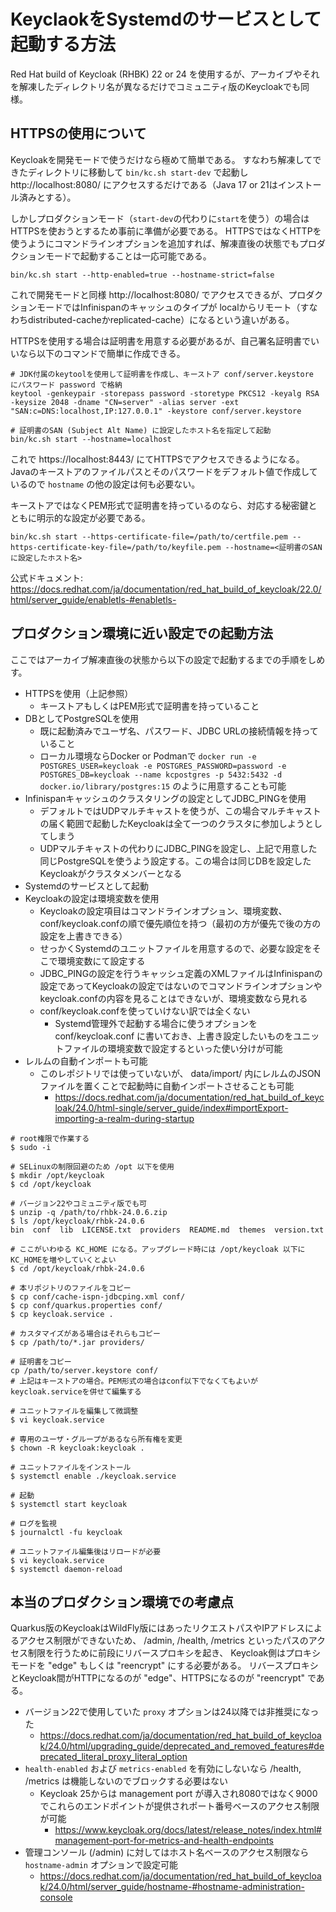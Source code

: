 # KeyclaokをSystemdのサービスとして起動する方法

Red Hat build of Keycloak (RHBK) 22 or 24 を使用するが、アーカイブやそれを解凍したディレクトリ名が異なるだけでコミュニティ版のKeycloakでも同様。

## HTTPSの使用について

Keycloakを開発モードで使うだけなら極めて簡単である。
すなわち解凍してできたディレクトリに移動して `bin/kc.sh start-dev` で起動し http://localhost:8080/ にアクセスするだけである（Java 17 or 21はインストール済みとする）。

しかしプロダクションモード（`start-dev`の代わりに`start`を使う）の場合はHTTPSを使おうとするため事前に準備が必要である。
HTTPSではなくHTTPを使うようにコマンドラインオプションを追加すれば、解凍直後の状態でもプロダクションモードで起動することは一応可能である。

```shell
bin/kc.sh start --http-enabled=true --hostname-strict=false
```

これで開発モードと同様 http://localhost:8080/ でアクセスできるが、プロダクションモードではInfinispanのキャッシュのタイプが
localからリモート（すなわちdistributed-cacheかreplicated-cache）になるという違いがある。

HTTPSを使用する場合は証明書を用意する必要があるが、自己署名証明書でいいなら以下のコマンドで簡単に作成できる。

```shell
# JDK付属のkeytoolを使用して証明書を作成し、キーストア conf/server.keystore にパスワード password で格納
keytool -genkeypair -storepass password -storetype PKCS12 -keyalg RSA -keysize 2048 -dname "CN=server" -alias server -ext "SAN:c=DNS:localhost,IP:127.0.0.1" -keystore conf/server.keystore

# 証明書のSAN (Subject Alt Name) に設定したホスト名を指定して起動
bin/kc.sh start --hostname=localhost
```

これで https://localhost:8443/ にてHTTPSでアクセスできるようになる。
Javaのキーストアのファイルパスとそのパスワードをデフォルト値で作成しているので `hostname` の他の設定は何も必要ない。

キーストアではなくPEM形式で証明書を持っているのなら、対応する秘密鍵とともに明示的な設定が必要である。

```shell
bin/kc.sh start --https-certificate-file=/path/to/certfile.pem --https-certificate-key-file=/path/to/keyfile.pem --hostname=<証明書のSANに設定したホスト名>
```

公式ドキュメント: https://docs.redhat.com/ja/documentation/red_hat_build_of_keycloak/22.0/html/server_guide/enabletls-#enabletls-

## プロダクション環境に近い設定での起動方法

ここではアーカイブ解凍直後の状態から以下の設定で起動するまでの手順をしめす。

- HTTPSを使用（上記参照）
  - キーストアもしくはPEM形式で証明書を持っていること
- DBとしてPostgreSQLを使用
  - 既に起動済みでユーザ名、パスワード、JDBC URLの接続情報を持っていること
  - ローカル環境ならDocker or Podmanで `docker run -e POSTGRES_USER=keycloak -e POSTGRES_PASSWORD=password -e POSTGRES_DB=keycloak --name kcpostgres -p 5432:5432 -d docker.io/library/postgres:15` のように用意することも可能
- Infinispanキャッシュのクラスタリングの設定としてJDBC_PINGを使用
  - デフォルトではUDPマルチキャストを使うが、この場合マルチキャストの届く範囲で起動したKeycloakは全て一つのクラスタに参加しようとしてしまう
  - UDPマルチキャストの代わりにJDBC_PINGを設定し、上記で用意した同じPostgreSQLを使うよう設定する。この場合は同じDBを設定したKeycloakがクラスタメンバーとなる
- Systemdのサービスとして起動
- Keycloakの設定は環境変数を使用
  - Keycloakの設定項目はコマンドラインオプション、環境変数、conf/keycloak.confの順で優先順位を持つ（最初の方が優先で後の方の設定を上書きできる）
  - せっかくSystemdのユニットファイルを用意するので、必要な設定をそこで環境変数にて設定する
  - JDBC_PINGの設定を行うキャッシュ定義のXMLファイルはInfinispanの設定であってKeycloakの設定ではないのでコマンドラインオプションやkeycloak.confの内容を見ることはできないが、環境変数なら見れる
  - conf/keycloak.confを使っていけない訳では全くない
    - Systemd管理外で起動する場合に使うオプションを conf/keycloak.conf に書いておき、上書き設定したいものをユニットファイルの環境変数で設定するといった使い分けが可能
- レルムの自動インポートも可能
  - このレポジトリでは使っていないが、 data/import/ 内にレルムのJSONファイルを置くことで起動時に自動インポートさせることも可能
    - https://docs.redhat.com/ja/documentation/red_hat_build_of_keycloak/24.0/html-single/server_guide/index#importExport-importing-a-realm-during-startup

```shell
# root権限で作業する
$ sudo -i 

# SELinuxの制限回避のため /opt 以下を使用
$ mkdir /opt/keycloak
$ cd /opt/keycloak

# バージョン22やコミュニティ版でも可
$ unzip -q /path/to/rhbk-24.0.6.zip
$ ls /opt/keycloak/rhbk-24.0.6
bin  conf  lib  LICENSE.txt  providers  README.md  themes  version.txt

# ここがいわゆる KC_HOME になる。アップグレード時には /opt/keycloak 以下にKC_HOMEを増やしていくとよい
$ cd /opt/keycloak/rhbk-24.0.6

# 本リポジトリのファイルをコピー
$ cp conf/cache-ispn-jdbcping.xml conf/
$ cp conf/quarkus.properties conf/
$ cp keycloak.service .

# カスタマイズがある場合はそれらもコピー
$ cp /path/to/*.jar providers/

# 証明書をコピー
cp /path/to/server.keystore conf/
# 上記はキーストアの場合。PEM形式の場合はconf以下でなくてもよいがkeycloak.serviceを併せて編集する

# ユニットファイルを編集して微調整
$ vi keycloak.service

# 専用のユーザ・グループがあるなら所有権を変更
$ chown -R keycloak:keycloak .

# ユニットファイルをインストール
$ systemctl enable ./keycloak.service

# 起動
$ systemctl start keycloak

# ログを監視
$ journalctl -fu keycloak

# ユニットファイル編集後はリロードが必要
$ vi keycloak.service
$ systemctl daemon-reload
```

## 本当のプロダクション環境での考慮点

Quarkus版のKeycloakはWildFly版にはあったリクエストパスやIPアドレスによるアクセス制限ができないため、
/admin, /health, /metrics といったパスのアクセス制限を行うために前段にリバースプロキシを起き、
Keycloak側はプロキシモードを "edge" もしくは "reencrypt" にする必要がある。
リバースプロキシとKeycloak間がHTTPになるのが "edge"、HTTPSになるのが "reencrypt" である。

- バージョン22で使用していた `proxy` オプションは24以降では非推奨になった
  - https://docs.redhat.com/ja/documentation/red_hat_build_of_keycloak/24.0/html/upgrading_guide/deprecated_and_removed_features#deprecated_literal_proxy_literal_option
- `health-enabled` および `metrics-enabled` を有効にしないなら /health, /metrics は機能しないのでブロックする必要はない
  - Keycloak 25からは management port が導入され8080ではなく9000でこれらのエンドポイントが提供されポート番号ベースのアクセス制限が可能
    - https://www.keycloak.org/docs/latest/release_notes/index.html#management-port-for-metrics-and-health-endpoints
- 管理コンソール (/admin) に対してはホスト名ベースのアクセス制限なら `hostname-admin` オプションで設定可能
  - https://docs.redhat.com/ja/documentation/red_hat_build_of_keycloak/24.0/html/server_guide/hostname-#hostname-administration-console


